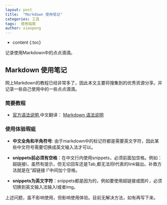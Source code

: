 ```yaml
---
layout: post
title:  "Markdown 使用笔记"
categories: 工具
tags:  使用指南
author: xiaopeng
---
```


* content
{:toc}

记录使用Markdown中的点点滴滴。




## Markdown 使用笔记
网上Markdown的教程已经非常多了，因此本文主要将搜集到的优秀资源分享。并记录一些自己使用中的一些点点滴滴。


### 简要教程

- [官方语法说明](https://daringfireball.net/projects/markdown/syntax),中文翻译： [Markdown 语法说明](http://wowubuntu.com/markdown/)



### 使用体验瑕疵

- __中文全角和半角符号__: 由于markdown中的标记符都是需要英文字符，因此某些中文符号需要切换成英文输入法才可以。
- __snippets前必须有空格__：在中文行内使用snippets，必须前面加空格。例如：超链接l，虽然有提示，但无论回车还是Tab,都无法将l代表的link输出。补救方法就是在“超链接 l”中间加个空格。

- __snippets为英文字符__：snippets都是因为的，例如要使用超链接或图片，必须切换到英文输入法输入l或者img。

上述问题，虽不影响使用，但影响使用体验。目前无解决方法，如有再写下来。
